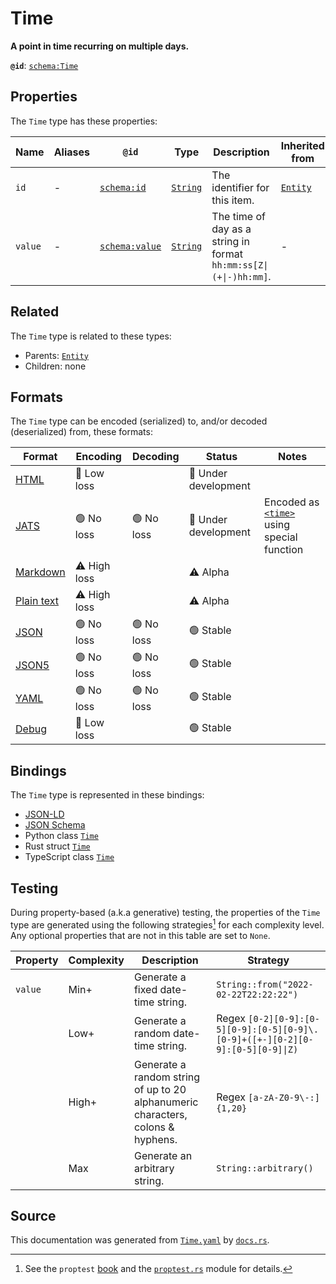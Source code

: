 # Time

**A point in time recurring on multiple days.**

**`@id`**: [`schema:Time`](https://schema.org/Time)

## Properties

The `Time` type has these properties:

| Name    | Aliases | `@id`                                      | Type                                                                                            | Description                                                     | Inherited from                                                                                   |
| ------- | ------- | ------------------------------------------ | ----------------------------------------------------------------------------------------------- | --------------------------------------------------------------- | ------------------------------------------------------------------------------------------------ |
| `id`    | -       | [`schema:id`](https://schema.org/id)       | [`String`](https://github.com/stencila/stencila/blob/main/docs/reference/schema/data/string.md) | The identifier for this item.                                   | [`Entity`](https://github.com/stencila/stencila/blob/main/docs/reference/schema/other/entity.md) |
| `value` | -       | [`schema:value`](https://schema.org/value) | [`String`](https://github.com/stencila/stencila/blob/main/docs/reference/schema/data/string.md) | The time of day as a string in format `hh:mm:ss[Z\|(+\|-)hh:mm]`. | -                                                                                                |

## Related

The `Time` type is related to these types:

- Parents: [`Entity`](https://github.com/stencila/stencila/blob/main/docs/reference/schema/other/entity.md)
- Children: none

## Formats

The `Time` type can be encoded (serialized) to, and/or decoded (deserialized) from, these formats:

| Format                                                                                        | Encoding         | Decoding     | Status                 | Notes                                                                                                                     |
| --------------------------------------------------------------------------------------------- | ---------------- | ------------ | ---------------------- | ------------------------------------------------------------------------------------------------------------------------- |
| [HTML](https://github.com/stencila/stencila/blob/main/docs/reference/formats/html.md)         | 🔷 Low loss       |              | 🚧 Under development    |                                                                                                                           |
| [JATS](https://github.com/stencila/stencila/blob/main/docs/reference/formats/jats.md)         | 🟢 No loss        | 🟢 No loss    | 🚧 Under development    | Encoded as [`<time>`](https://jats.nlm.nih.gov/articleauthoring/tag-library/1.3/element/time.html) using special function |
| [Markdown](https://github.com/stencila/stencila/blob/main/docs/reference/formats/markdown.md) | ⚠️ High loss     |              | ⚠️ Alpha               |                                                                                                                           |
| [Plain text](https://github.com/stencila/stencila/blob/main/docs/reference/formats/text.md)   | ⚠️ High loss     |              | ⚠️ Alpha               |                                                                                                                           |
| [JSON](https://github.com/stencila/stencila/blob/main/docs/reference/formats/json.md)         | 🟢 No loss        | 🟢 No loss    | 🟢 Stable               |                                                                                                                           |
| [JSON5](https://github.com/stencila/stencila/blob/main/docs/reference/formats/json5.md)       | 🟢 No loss        | 🟢 No loss    | 🟢 Stable               |                                                                                                                           |
| [YAML](https://github.com/stencila/stencila/blob/main/docs/reference/formats/yaml.md)         | 🟢 No loss        | 🟢 No loss    | 🟢 Stable               |                                                                                                                           |
| [Debug](https://github.com/stencila/stencila/blob/main/docs/reference/formats/debug.md)       | 🔷 Low loss       |              | 🟢 Stable               |                                                                                                                           |

## Bindings

The `Time` type is represented in these bindings:

- [JSON-LD](https://stencila.dev/Time.jsonld)
- [JSON Schema](https://stencila.dev/Time.schema.json)
- Python class [`Time`](https://github.com/stencila/stencila/blob/main/python/python/stencila/types/time.py)
- Rust struct [`Time`](https://github.com/stencila/stencila/blob/main/rust/schema/src/types/time.rs)
- TypeScript class [`Time`](https://github.com/stencila/stencila/blob/main/typescript/src/types/Time.ts)

## Testing

During property-based (a.k.a generative) testing, the properties of the `Time` type are generated using the following strategies[^1] for each complexity level. Any optional properties that are not in this table are set to `None`.

| Property | Complexity | Description                                                                     | Strategy                                                                      |
| -------- | ---------- | ------------------------------------------------------------------------------- | ----------------------------------------------------------------------------- |
| `value`  | Min+       | Generate a fixed date-time string.                                              | `String::from("2022-02-22T22:22:22")`                                         |
|          | Low+       | Generate a random date-time string.                                             | Regex `[0-2][0-9]:[0-5][0-9]:[0-5][0-9]\.[0-9]+([+-][0-2][0-9]:[0-5][0-9]\|Z)` |
|          | High+      | Generate a random string of up to 20 alphanumeric characters, colons & hyphens. | Regex `[a-zA-Z0-9\-:]{1,20}`                                                  |
|          | Max        | Generate an arbitrary string.                                                   | `String::arbitrary()`                                                         |

## Source

This documentation was generated from [`Time.yaml`](https://github.com/stencila/stencila/blob/main/schema/Time.yaml) by [`docs.rs`](https://github.com/stencila/stencila/blob/main/rust/schema-gen/src/docs.rs).

[^1]: See the `proptest` [book](https://proptest-rs.github.io/proptest/) and the [`proptest.rs`](https://github.com/stencila/stencila/blob/main/rust/schema/src/proptests.rs) module for details.